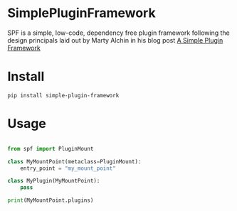 # SimplePluginFramework
SPF is a simple, low-code, dependency free plugin framework following the design principals laid out by Marty Alchin in his blog post [A Simple Plugin Framework](https://web.archive.org/web/20190415035530/http://martyalchin.com/2008/jan/10/simple-plugin-framework/)


# Install

`pip install simple-plugin-framework`

# Usage

```python

from spf import PluginMount

class MyMountPoint(metaclass=PluginMount):
    entry_point = "my_mount_point"

class MyPlugin(MyMountPoint):
    pass

print(MyMountPoint.plugins)
```
